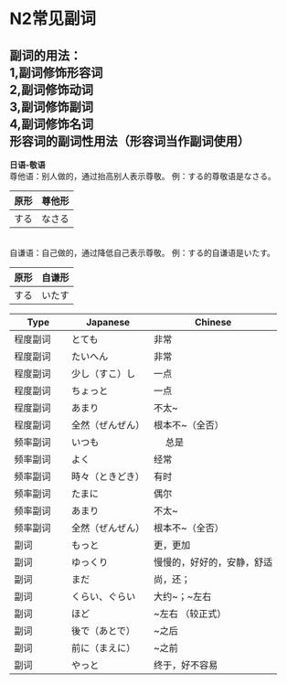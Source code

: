 # N2常见副词

副词的用法：
<br>
1,副词修饰形容词
<br>
2,副词修饰动词
<br>
3,副词修饰副词
<br>
4,副词修饰名词
<br>
形容词的副词性用法（形容词当作副词使用）
---
<b>日语-敬语</b>
<br>
尊他语：别人做的，通过抬高别人表示尊敬。
例：する的尊敬语是なさる。
<br>

|原形   | 尊他形 |
|-------|-------|
|  する    | なさる   |

<br>
自谦语：自己做的，通过降低自己表示尊敬。
例：する的自谦语是いたす。

|原形   | 自谦形 |
|-------|-------|
|  する    | いたす   |




| Type   | Japanese                                                    | Chinese |
|------------|-----------------------------------------------------------|------------|
| 程度副词        |   とても               　 |   非常    |
| 程度副词        |   たいへん            　　 |   非常    |
| 程度副词        |    少し（すこ）し          |    一点     |
| 程度副词      　|       ちょっと            |    一点    |
| 程度副词       |      あまり               |    不太~  |
| 程度副词       |      全然（ぜんぜん）       |    根本不~（全否）   |
| 频率副词       |      いつも               |  　 总是        |
| 频率副词       |      よく                 |      经常     |
| 频率副词       |      時々（ときどき）       |    有时       |
| 频率副词       |      たまに               |    偶尔       |
| 频率副词       |      あまり               |    不太~        |
| 频率副词       |      全然（ぜんぜん）       |   根本不~（全否）        |
| 副词       |          もっと               |   更，更加         |
| 副词       |          ゆっくり             |   慢慢的，好好的，安静，舒适         |
| 副词       |          まだ               |  尚，还；         |
| 副词       |         くらい、ぐらい        |    大约~；~左右       |
| 副词       |          ほど               |    ~左右 （较正式）       |
| 副词       |          後で（あとで）            |  ~之后         |
| 副词       |          前に（まえに）            |  ~之前         |
| 副词       |          やっと            |  终于，好不容易         |

